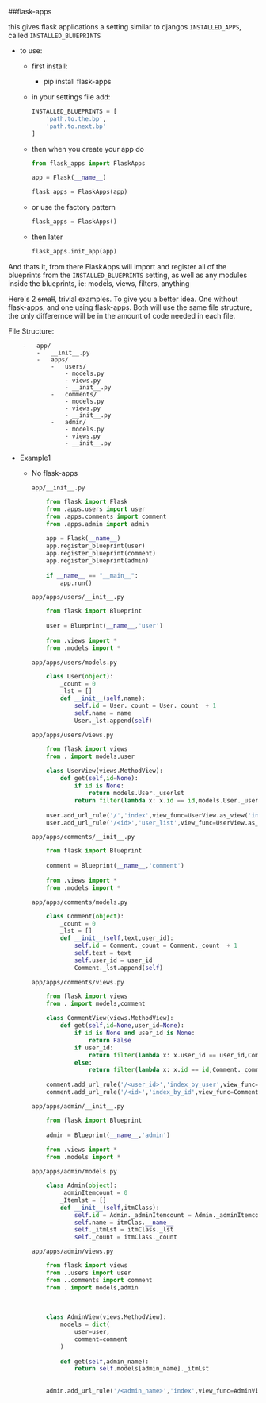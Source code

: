 ##flask-apps

this gives flask applications a setting similar to djangos `INSTALLED_APPS`,
called `INSTALLED_BLUEPRINTS`

- to use:
    - first install:
        
        - pip install flask-apps

    - in your settings file add:
        ```python
        INSTALLED_BLUEPRINTS = [
            'path.to.the.bp',
            'path.to.next.bp'
        ]
        ```

    - then when you create your app do
        ```python
        from flask_apps import FlaskApps

        app = Flask(__name__)

        flask_apps = FlaskApps(app)
    
        ```

    - or use the factory pattern
        ```python
        flask_apps = FlaskApps()
        ```

    - then later
        ```python
        flask_apps.init_app(app)
        ```

And thats it, from there FlaskApps will import and register all of the blueprints from the `INSTALLED_BLUEPRINTS` setting, as well as any modules inside the blueprints, ie: models, views, filters, anything

Here's 2 ~~small~~, trivial examples. To give you a better idea. One without flask-apps, and one using flask-apps.
Both will use the same file structure, the only differernce will be in the amount of code needed in each file.

File Structure:
```
    -   app/
        -   __init__.py
        -   apps/
            -   users/
                - models.py
                - views.py
                - __init__.py
            -   comments/
                - models.py
                - views.py
                - __init__.py
            -   admin/
                - models.py
                - views.py
                - __init__.py
```
- Example1
    - No flask-apps  
    
        `app/__init__.py`
        ```python
            from flask import Flask
            from .apps.users import user
            from .apps.comments import comment
            from .apps.admin import admin
            
            app = Flask(__name__)
            app.register_blueprint(user)
            app.register_blueprint(comment)
            app.register_blueprint(admin)
            
            if __name__ == "__main__":
                app.run()
        ```
        `app/apps/users/__init__.py`
        ```python
            from flask import Blueprint
            
            user = Blueprint(__name__,'user')
            
            from .views import *
            from .models import *
        ```
        `app/apps/users/models.py`
        ```python
            class User(object):
                _count = 0
                _lst = []
                def __init__(self,name):
                    self.id = User._count = User._count  + 1
                    self.name = name
                    User._lst.append(self)
        ```
        `app/apps/users/views.py`
        ```python
            from flask import views
            from . import models,user
            
            class UserView(views.MethodView):
                def get(self,id=None):
                    if id is None:
                        return models.User._userlst
                    return filter(lambda x: x.id == id,models.User._userlst)
            
            user.add_url_rule('/','index',view_func=UserView.as_view('index'))
            user.add_url_rule('/<id>','user_list',view_func=UserView.as_view('list'))
        ```
        `app/apps/comments/__init__.py`
        ```python
            from flask import Blueprint
            
            comment = Blueprint(__name__,'comment')
            
            from .views import *
            from .models import *
        ```
        `app/apps/comments/models.py`
        ```python
            class Comment(object):
                _count = 0
                _lst = []
                def __init__(self,text,user_id):
                    self.id = Comment._count = Comment._count  + 1
                    self.text = text
                    self.user_id = user_id
                    Comment._lst.append(self)
        ```
        `app/apps/comments/views.py`
        ```python
            from flask import views
            from . import models,comment
            
            class CommentView(views.MethodView):
                def get(self,id=None,user_id=None):
                    if id is None and user_id is None:
                        return False
                    if user_id:
                        return filter(lambda x: x.user_id == user_id,Comment._commentlst)
                    else:
                        return filter(lambda x: x.id == id,Comment._commentlst)
            
            comment.add_url_rule('/<user_id>','index_by_user',view_func=CommentView.as_view('cmt_by_user'))
            comment.add_url_rule('/<id>','index_by_id',view_func=CommentView.as_view('cmt_by_idx'))
        ```
        `app/apps/admin/__init__.py`
        ```python
            from flask import Blueprint
            
            admin = Blueprint(__name__,'admin')
            
            from .views import *
            from .models import *
        ```
        `app/apps/admin/models.py`
        ```python
            class Admin(object):
                _adminItemcount = 0
                _Itemlst = []
                def __init__(self,itmClass):
                    self.id = Admin._adminItemcount = Admin._adminItemcount + 1
                    self.name = itmClas.__name__
                    self._itmLst = itmClass._lst
                    self._count = itmClass._count
        ```
        `app/apps/admin/views.py`
        ```python
            from flask import views
            from ..users import user
            from ..comments import comment
            from . import models,admin
            
            
            
            class AdminView(views.MethodView):
                models = dict(
                    user=user,
                    comment=comment
                )
            
                def get(self,admin_name):
                    return self.models[admin_name]._itmLst
                    
            
            admin.add_url_rule('/<admin_name>','index',view_func=AdminView.as_view('index'))
        ```
